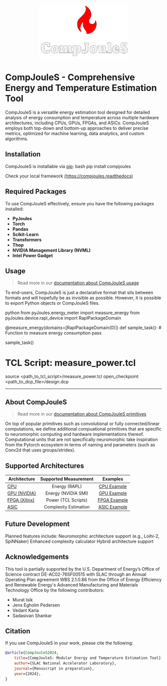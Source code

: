 <p align="center">
  <img src="https://raw.githubusercontent.com/Muratcanisik4/CompJouleS/main/docs/source/compjoules_logo.png" alt="CompJouleS Logo">
</p>




# CompJouleS - Comprehensive Energy and Temperature Estimation Tool

CompJouleS is a versatile energy estimation tool designed for detailed analysis of energy consumption and temperature across multiple hardware architectures, including CPUs, GPUs, FPGAs, and ASICs. CompJouleS employs both top-down and bottom-up approaches to deliver precise metrics, optimized for machine learning, data analytics, and custom algorithms.

## Installation
CompJouleS is installable via [pip](https://pypi.org/):
bash
pip install compjoules



Check your local framework [(https://compjoules.readthedocs)](https://compjoules.readthedocs.io/en/latest/index.html)

## Required Packages

To use CompJouleS effectively, ensure you have the following packages installed:

- **PyJoules**
- **Torch**
- **Pandas**
- **Scikit-Learn**
- **Transformers**
- **Thop**
- **NVIDIA Management Library (NVML)**
- **Intel Power Gadget**

## Usage

> Read more in our [documentation about CompJouleS usage](https://compjoules.readthedocs.io/en/latest/index.html)


To end-users, CompJouleS is just a declarative format that sits between formats and will hopefully be as invisible as possible.
However, it is possible to export Python objects or CompJouleS files.

python
from pyJoules.energy_meter import measure_energy
from pyJoules.device.rapl_device import RaplPackageDomain

@measure_energy(domains=[RaplPackageDomain(0)])
def sample_task():
    # Function to measure energy consumption
    pass

sample_task()




# TCL Script: measure_power.tcl
source <path_to_tcl_script>/measure_power.tcl
open_checkpoint <path_to_dcp_file>/design.dcp

---

## About CompJouleS
> Read more in our [documentation about CompJouleS primitives](https://compjoules.readthedocs.io/en/latest/troubleshooting-and-tips.html)

On top of popular primitives such as convolutional or fully connected/linear computations, we define additional compuational primitives that are specific to neuromorphic computing and hardware implementations thereof. 
Computational units that are not specifically neuromorphic take inspiration from the Pytorch ecosystem in terms of naming and parameters (such as Conv2d that uses groups/strides).


## Supported Architectures

| **Architecture** | **Supported Measurement**      | **Examples** |
|------------------|:-----------------------------:|:------------:|
| [CPU](https://compjoules.slac.stanford.edu/docs/examples/cpu)          | Energy (RAPL)              | [CPU Example](https://compjoules.slac.stanford.edu/docs/examples/cpu) |
| [GPU (NVIDIA)](https://compjoules.slac.stanford.edu/docs/examples/gpu) | Energy (NVIDIA SMI)        | [GPU Example](https://compjoules.slac.stanford.edu/docs/examples/gpu) |
| [FPGA (Xilinx)](https://compjoules.slac.stanford.edu/docs/examples/fpga) | Power (TCL Scripts)      | [FPGA Example](https://compjoules.slac.stanford.edu/docs/examples/fpga) |
| [ASIC](https://compjoules.slac.stanford.edu/docs/examples/asic)        | Complexity Estimation      | [ASIC Example](https://compjoules.slac.stanford.edu/docs/examples/asic) |


## Future Development

Planned features include:
Neuromorphic architecture support (e.g., Loihi-2, SpiNNaker)
Enhanced complexity calculator
Hybrid architecture support


## Acknowledgements
This tool is partially supported by the U.S. Department of Energy’s Office of Science contract DE-AC02-76SF00515 with SLAC through an Annual Operating Plan agreement WBS 2.1.0.86 from the Office of Energy Efficiency and Renewable Energy's Advanced Manufacturing and Materials Technology Office by the following contributors:

- Murat Isik
- Jens Egholm Pedersen
- Vedant Karia
- Sadasivan Shankar


## Citation
If you use CompJouleS in your work, please cite the following:

```bibtex
@article{CompJouleS2024,
    title={CompJouleS: Modular Energy and Temperature Estimation Tool},
    author={SLAC National Accelerator Laboratory},
    journal={Manuscript in preparation},
    year={2024},
}
